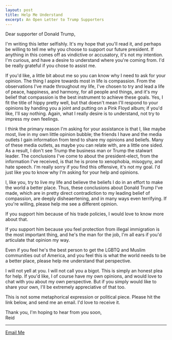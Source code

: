 ```yaml
---
layout: post
title: Help Me Understand
excerpt: An Open Letter to Trump Supporters
---
```


Dear supporter of Donald Trump, 

I'm writing this letter selfishly. It's my hope that you'll read it, and perhaps be willing to tell me why you choose to support our future president. If anything in this comes off as vindictive or accusatory, it's not my intention. I'm curious, and have a desire to understand where you're coming from. I'd be really grateful if you chose to assist me. 

If you'd like, a little bit about me so you can know why I need to ask for your opinion. The thing I aspire towards most in life is compassion. From the observations I've made throughout my life, I've chosen to try and lead a life of peace, happiness, and harmony, for all people and things, and it's my belief that compassion is the best instrument to achieve these goals. Yes, I fit the title of hippy pretty well, but that doesn't mean I'll respond to your opinions by handing you a joint and putting on a Pink Floyd album; if you'd like, I'll say nothing. Again, what I really desire is to understand, not try to impress my own feelings.

I think the primary reason I'm asking for your assistance is that I, like maybe most, live in my own little opinion bubble; the friends I have and the media outlets I gain information from tend to share my opinions and beliefs. Many of these media outlets, as maybe you can relate with, are a little one sided. As a result, I don't see Trump the business man or Trump the stalwart leader. The conclusions I've come to about the president-elect, from the information I've received, is that he is prone to xenophobia, misogyny, and hate speech. I'm really sorry if you find this offensive, it's not my goal. I'd just like you to know why I'm asking for your help and opinions.

I, like you, try to live my life and believe the beliefs I do in an effort to make the world a better place. Thus, these conclusions about Donald Trump I've made, which are in pretty direct contradiction to my leading belief of compassion, are deeply disheaertening, and in many ways even terrifying. If you're willing, please help me see a different opinion. 

If you support him because of his trade policies, I would love to know more about that. 

If you support him because you feel protection from illegal immigration is the most important thing, and he's the man for the job, I'm all ears if you'd articulate that opinion my way. 

Even if you feel he's the best person to get the LGBTQ and Muslim communities out of America, and you feel this is what the world needs to be a better place, please help me understand that perspective.

I will not yell at you. I will not call you a bigot. This is simply an honest plea for help. If you'd like, I of course have my own opinions, and would love to chat with you about my own perspective. But if you simply would like to share your own, I'll be extremely appreciative of that too. 

This is not some metaphorical expression or political piece. Please hit the link below, and send me an email. I'd love to receive it.

Thank you, I'm hoping to hear from you soon, <br>
Reid

<hr class="link-divider">

<a href="mailto:reidhlewis91@gmail.com">Email Me</a>